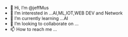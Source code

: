 - 👋 Hi, I’m @jeffMus
- 👀 I’m interested in ...AI,ML,IOT,WEB DEV and Network
- 🌱 I’m currently learning ...AI
- 💞️ I’m looking to collaborate on ...
- 📫 How to reach me ...

<!---
jeffMus/jeffMus is a ✨ special ✨ repository because its `README.md` (this file) appears on your GitHub profile.
You can click the Preview link to take a look at your changes.
--->
